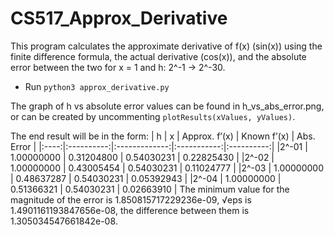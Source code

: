 # CS517_Approx_Derivative
This program calculates the approximate derivative of f(x) (sin(x)) using the finite difference formula, the actual derivative (cos(x)), and the absolute error between the two for x = 1 and h: 2^-1 -> 2^-30.

- Run `python3 approx_derivative.py`

The graph of h vs absolute error values can be found in h_vs_abs_error.png, or can be created by uncommenting `plotResults(xValues, yValues)`.

The end result will be in the form:
|  h   |     x      | Approx. f’(x) | Known f’(x) | Abs. Error |
|:----:|:----------:|:-------------:|:-----------:|:----------:|
|2^-01 | 1.00000000 |    0.31204800 |  0.54030231 | 0.22825430 |
|2^-02 | 1.00000000 |    0.43005454 |  0.54030231 | 0.11024777 |
|2^-03 | 1.00000000 |    0.48637287 |  0.54030231 | 0.05392943 |
|2^-04 | 1.00000000 |    0.51366321 |  0.54030231 | 0.02663910 |
The minimum value for the magnitude of the error is 1.850815717229236e-09, √eps is 1.4901161193847656e-08, the difference between them is 1.305034547661842e-08.
